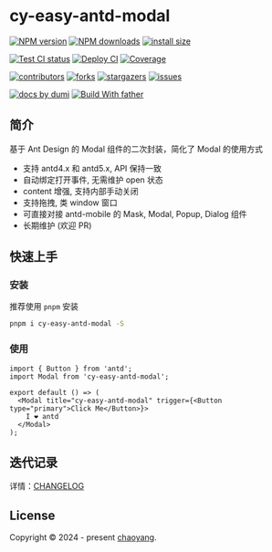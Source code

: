 # cy-easy-antd-modal

<!-- SHIELD GROUP -->

[![NPM version][npm-image]][npm-url] [![NPM downloads][download-image]][download-url] [![install size][npm-size]][npm-size-url]

[![Test CI status][test-ci]][test-ci-url] [![Deploy CI][release-ci]][release-ci-url] [![Coverage][coverage]][codecov-url]

[![contributors][contributors-shield]][contributors-url] [![forks][forks-shield]][forks-url] [![stargazers][stargazers-shield]][stargazers-url] [![issues][issues-shield]][issues-url]

[![docs by dumi][dumi-url]](https://d.umijs.org/) [![Build With father][father-url]](https://github.com/umijs/father/)

<!-- umi url -->

[dumi-url]: https://img.shields.io/badge/docs%20by-dumi-blue
[father-url]: https://img.shields.io/badge/build%20with-father-028fe4.svg

<!-- npm url -->

[npm-image]: http://img.shields.io/npm/v/cy-easy-antd-modal.svg?style=flat-square&color=deepgreen&label=latest
[npm-url]: http://npmjs.org/package/cy-easy-antd-modal
[npm-size]: https://img.shields.io/bundlephobia/minzip/cy-easy-antd-modal?color=deepgreen&label=gizpped%20size&style=flat-square
[npm-size-url]: https://packagephobia.com/result?p=cy-easy-antd-modal

<!-- coverage -->

[coverage]: https://codecov.io/gh/Wxh16144/cy-easy-antd-modal/branch/master/graph/badge.svg
[codecov-url]: https://codecov.io/gh/Wxh16144/cy-easy-antd-modal/branch/master

<!-- Github CI -->

[test-ci]: https://github.com/Wxh16144/cy-easy-antd-modal/workflows/Test%20CI/badge.svg
[release-ci]: https://github.com/Wxh16144/cy-easy-antd-modal/workflows/Release%20CI/badge.svg
[test-ci-url]: https://github.com/Wxh16144/cy-easy-antd-modal/actions?query=workflow%3ATest%20CI
[release-ci-url]: https://github.com/Wxh16144/cy-easy-antd-modal/actions?query=workflow%3ARelease%20CI
[download-image]: https://img.shields.io/npm/dm/cy-easy-antd-modal.svg?style=flat-square
[download-url]: https://npmjs.org/package/cy-easy-antd-modal

## 简介

基于 Ant Design 的 Modal 组件的二次封装，简化了 Modal 的使用方式

- 支持 antd4.x 和 antd5.x, API 保持一致
- 自动绑定打开事件, 无需维护 open 状态
- content 增强, 支持内部手动关闭
- 支持拖拽, 类 window 窗口
- 可直接对接 antd-mobile 的 Mask, Modal, Popup, Dialog 组件
- 长期维护 (欢迎 PR)

## 快速上手

### 安装

推荐使用 `pnpm` 安装

```bash
pnpm i cy-easy-antd-modal -S
```

### 使用

```tsx | pure
import { Button } from 'antd';
import Modal from 'cy-easy-antd-modal';

export default () => (
  <Modal title="cy-easy-antd-modal" trigger={<Button type="primary">Click Me</Button>}>
    I ❤️ antd
  </Modal>
);
```

## 迭代记录

详情：[CHANGELOG](CHANGELOG.md)

## License

Copyright © 2024 - present [chaoyang][profile-url]. <br />

<!-- LINK GROUP -->

[profile-url]: https://github.com/Wxh16144

<!-- contributors -->

[contributors-shield]: https://img.shields.io/github/contributors/Wxh16144/cy-easy-antd-modal.svg?style=flat
[contributors-url]: https://github.com/Wxh16144/cy-easy-antd-modal/graphs/contributors

<!-- forks -->

[forks-shield]: https://img.shields.io/github/forks/Wxh16144/cy-easy-antd-modal.svg?style=flat
[forks-url]: https://github.com/Wxh16144/cy-easy-antd-modal/network/members

<!-- stargazers -->

[stargazers-shield]: https://img.shields.io/github/stars/Wxh16144/cy-easy-antd-modal.svg?style=flat
[stargazers-url]: https://github.com/Wxh16144/cy-easy-antd-modal/stargazers

<!-- issues -->

[issues-shield]: https://img.shields.io/github/issues/Wxh16144/cy-easy-antd-modal.svg?style=flat
[issues-url]: https://github.com/Wxh16144/cy-easy-antd-modal/issues/new/choose
